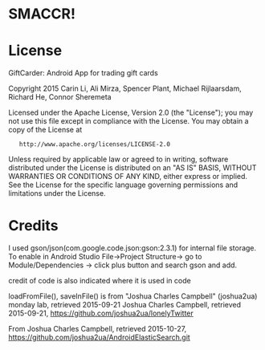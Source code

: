 # SMACCR!

License
=======
   GiftCarder: Android App for trading gift cards
   
   Copyright 2015 Carin Li, Ali Mirza, Spencer Plant, Michael Rijlaarsdam, Richard He, Connor Sheremeta

   Licensed under the Apache License, Version 2.0 (the "License");
   you may not use this file except in compliance with the License.
   You may obtain a copy of the License at

       http://www.apache.org/licenses/LICENSE-2.0

   Unless required by applicable law or agreed to in writing, software
   distributed under the License is distributed on an "AS IS" BASIS,
   WITHOUT WARRANTIES OR CONDITIONS OF ANY KIND, either express or implied.
   See the License for the specific language governing permissions and
   limitations under the License.


Credits
=======

I used gson/json(com.google.code.json:gson:2.3.1) for internal file storage. To enable in Android Studio File->Project Structure-> go to Module/Dependencies -> click plus button and search gson and add.

credit of code is also indicated where it is used in code

loadFromFile(), saveInFile() is from "Joshua Charles Campbell" (joshua2ua) monday lab, retrieved 2015-09-21
Joshua Charles Campbell, retrieved 2015-09-21, https://github.com/joshua2ua/lonelyTwitter

From Joshua Charles Campbell, retrieved 2015-10-27, https://github.com/joshua2ua/AndroidElasticSearch.git
